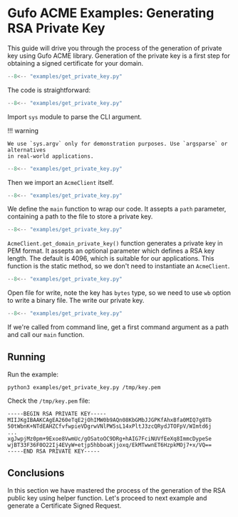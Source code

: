 # Gufo ACME Examples: Generating RSA Private Key

This guide will drive you through the process
of the generation of private key using
Gufo ACME library. Generation of the private
key is a first step for obtaining a signed
certificate for your domain.

```  py title="get_private_key.py" linenums="1"
--8<-- "examples/get_private_key.py"
```

The code is straightforward:

```  py title="get_private_key.py" linenums="1" hl_lines="1"
--8<-- "examples/get_private_key.py"
```

Import `sys` module to parse the CLI argument.

!!! warning

    We use `sys.argv` only for demonstration purposes. Use `argsparse` or alternatives
    in real-world applications.

```  py title="get_private_key.py" linenums="1" hl_lines="3"
--8<-- "examples/get_private_key.py"
```

Then we import an `AcmeClient` itself.

```  py title="get_private_key.py" linenums="1" hl_lines="6"
--8<-- "examples/get_private_key.py"
```
We define the `main` function to wrap our code. It assepts
a `path` parameter, containing a path to the file to store
a private key.

```  py title="get_private_key.py" linenums="1" hl_lines="7"
--8<-- "examples/get_private_key.py"
```
`AcmeClient.get_domain_private_key()` function generates
a private key in PEM format. It assepts an optional parameter
which defines a RSA key length. The default is 4096, which is
suitable for our applications. This function is the
static method, so we don't need to instantiate an
`AcmeClient`.

```  py title="get_private_key.py" linenums="1" hl_lines="8 9"
--8<-- "examples/get_private_key.py"
```
Open file for write, note the key has `bytes` type, so
we need to use `wb` option to write a binary file.
The write our private key.

```  py title="get_private_key.py" linenums="1" hl_lines="12 13"
--8<-- "examples/get_private_key.py"
```
If we're called from command line, get a first command argument
as a path and call our `main` function.

## Running

Run the example:

``` shell
python3 examples/get_private_key.py /tmp/key.pem
```

Check the `/tmp/key.pem` file:

``` title="/tmp/key.pem"
-----BEGIN RSA PRIVATE KEY-----
MIIJKgIBAAKCAgEA260eTqE2jOhIMW0b9AQn08KbGMbJJGPKfAhxBfa0MIQ7g8Tb
50tWbnK+NTdEAHZCfvfwpieVDgrwVNlPW5sL14xPltJ3zcQRydJTOFpV/WImtd6j
...
xgJwpjMz0pm+9Exoe8VwmUc/gOSatoOC9DRg+hAIG7FciNUVfEeXq8ImmcDypeSe
wjBT33F36F0O22Ij4EVyW+etjp5hbboaKjjoxq/EkMTwwnET6HzpkMOj7+x/VQ==
-----END RSA PRIVATE KEY-----
```

## Conclusions
In this section we have mastered the process of the generation
of the RSA public key using helper function. Let's proceed
to next example and generate a Certificate Signed Request.